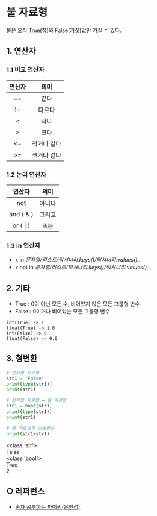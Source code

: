 불 자료형
===
불은 오직 True(참)와 False(거짓)값만 가질 수 있다.

## 1. 연산자
### 1.1 비교 연산자
| 연산자 | 의미 |
| :--: | :--: |
| \== | 같다 |
| != | 다르다 |
| < | 작다 |
| \> | 크다 |
| <= | 작거나 같다 |
| \>= | 크거나 같다 |

### 1.2 논리 연산자
| 연산자 | 의미 |
| :--: | :--: |
| not | 아니다 |
| and ( & ) | 그리고 |
| or ( \| ) | 또는 |

### 1.3 in 연산자
- x in _문자열/리스트/딕셔너리.keys()/딕셔너리.values()..._   
- x not in _문자열/리스트/딕셔너리.keys()/딕셔너리.values()..._

## 2. 기타
- True : 0이 아닌 모든 수, 비어있지 않은 모든 그룹형 변수
- False : 0이거나 비어있는 모든 그룹형 변수

```
int(True) -> 1
float(True) -> 1.0
int(False) -> 0
float(False) -> 0.0
```

## 3. 형변환
```python
# 문자형 자료형
str1 = 'False'
print(type(str1))
print(str1)

# 문자형 자료형 → 불 자료형
str1 = bool(str1)
print(type(str1))
print(str1)

# 불 자료형의 산술연산
print(str1+str1)
```
<class 'str'>   
False   
<class 'bool'>   
True   
2


## ○ 레퍼런스
* [혼자 공부하는 파이썬(윤인성)](https://www.hanbit.co.kr/store/books/look.php?p_code=B2587075793)
